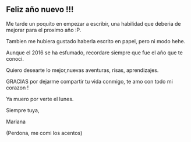 ## Feliz año nuevo !!!

Me tarde un poquito en empezar a escribir, una habilidad que deberia de mejorar para el proximo año :P.

Tambien me hubiera gustado haberla escrito en papel, pero ni modo hehe.

Aunque el 2016 se ha esfumado, recordare siempre que fue el año que te conoci.

Quiero desearte lo mejor,nuevas aventuras, risas, aprendizajes. 

GRACIAS por dejarme compartir tu vida conmigo, te amo con todo mi corazon !

Ya muero por verte el lunes.

Siempre tuya,

Mariana



(Perdona, me comi los acentos)
